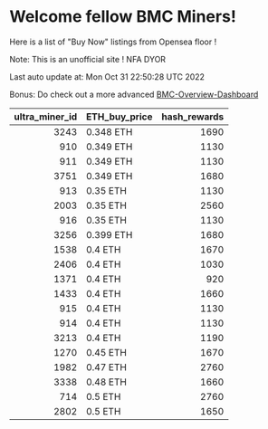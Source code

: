 # Welcome fellow BMC Miners!
Here is a list of "Buy Now" listings from Opensea floor !

Note: This is an unofficial site ! NFA DYOR

Last auto update at: Mon Oct 31 22:50:28 UTC 2022

Bonus: Do check out a more advanced [BMC-Overview-Dashboard](https://dune.com/defifunk/BMC-Overview-Dashboard)


|   ultra_miner_id | ETH_buy_price   |   hash_rewards |
|-----------------:|:----------------|---------------:|
|             3243 | 0.348 ETH       |           1690 |
|              910 | 0.349 ETH       |           1130 |
|              911 | 0.349 ETH       |           1130 |
|             3751 | 0.349 ETH       |           1680 |
|              913 | 0.35 ETH        |           1130 |
|             2003 | 0.35 ETH        |           2560 |
|              916 | 0.35 ETH        |           1130 |
|             3256 | 0.399 ETH       |           1680 |
|             1538 | 0.4 ETH         |           1670 |
|             2406 | 0.4 ETH         |           1030 |
|             1371 | 0.4 ETH         |            920 |
|             1433 | 0.4 ETH         |           1660 |
|              915 | 0.4 ETH         |           1130 |
|              914 | 0.4 ETH         |           1130 |
|             3213 | 0.4 ETH         |           1190 |
|             1270 | 0.45 ETH        |           1670 |
|             1982 | 0.47 ETH        |           2760 |
|             3338 | 0.48 ETH        |           1660 |
|              714 | 0.5 ETH         |           2760 |
|             2802 | 0.5 ETH         |           1650 |